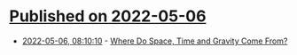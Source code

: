 # [Published on 2022-05-06](index.md)

* [2022-05-06, 08:10:10](https://news.ycombinator.com/item?id=31282642) - [Where Do Space, Time and Gravity Come From?](https://www.quantamagazine.org/where-do-space-time-and-gravity-come-from-20220504/)
